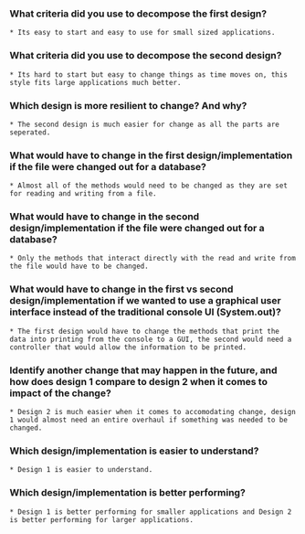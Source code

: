 ### What criteria did you use to decompose the first design?
	* Its easy to start and easy to use for small sized applications.

### What criteria did you use to decompose the second design?
	* Its hard to start but easy to change things as time moves on, this style fits large applications much better.

### Which design is more resilient to change? And why?
	* The second design is much easier for change as all the parts are seperated.

### What would have to change in the first design/implementation if the file were changed out for a database?
	* Almost all of the methods would need to be changed as they are set for reading and writing from a file.

### What would have to change in the second design/implementation if the file were changed out for a database?
	* Only the methods that interact directly with the read and write from the file would have to be changed.

### What would have to change in the first vs second design/implementation if we wanted to use a graphical user interface instead of the traditional console UI (System.out)?
	* The first design would have to change the methods that print the data into printing from the console to a GUI, the second would need a controller that would allow the information to be printed.

### Identify another change that may happen in the future, and how does design 1 compare to design 2 when it comes to impact of the change?
	* Design 2 is much easier when it comes to accomodating change, design 1 would almost need an entire overhaul if something was needed to be changed.

### Which design/implementation is easier to understand?
	* Design 1 is easier to understand.

### Which design/implementation is better performing?
	* Design 1 is better performing for smaller applications and Design 2 is better performing for larger applications.